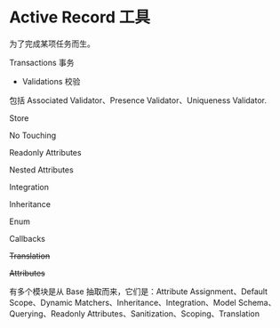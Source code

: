 # Active Record 工具

为了完成某项任务而生。

Transactions 事务

- Validations 校验

包括 Associated Validator、Presence Validator、Uniqueness Validator.

Store

No Touching

Readonly Attributes

Nested Attributes

Integration

Inheritance

Enum

Callbacks

~~Translation~~

~~Attributes~~

有多个模块是从 Base 抽取而来，它们是：Attribute Assignment、Default Scope、Dynamic Matchers、Inheritance、Integration、Model Schema、Querying、Readonly Attributes、Sanitization、Scoping、Translation
